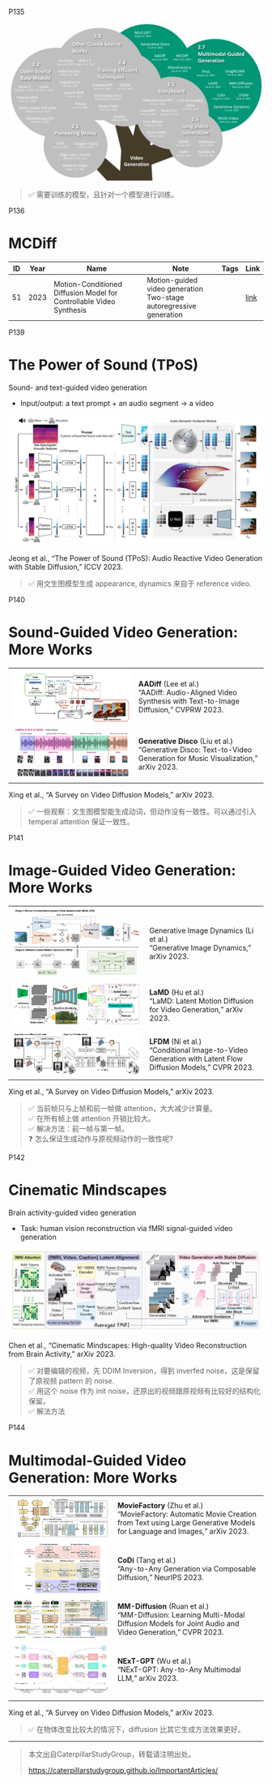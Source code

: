 P135  

![](../../assets/08-135.png) 

> &#x2705; 需要训练的模型，且针对一个模型进行训练。   


P136  
# MCDiff  

|ID|Year|Name|Note|Tags|Link|
|---|---|---|---|---|---|
|51|2023|Motion-Conditioned Diffusion Model for Controllable Video Synthesis|Motion-guided video generation<br>Two-stage autoregressive generation||[link](https://caterpillarstudygroup.github.io/ReadPapers/51.html)|


P139   
# The Power of Sound (TPoS)

Sound- and text-guided video generation

 - Input/output: a text prompt + an audio segment → a video

![](../../assets/08-139.png) 

Jeong et al., “The Power of Sound (TPoS): Audio Reactive Video Generation with Stable Diffusion,” ICCV 2023.    

> &#x2705; 用文生图模型生成 appearance, dynamics 来自于 reference video.    


P140
# Sound-Guided Video Generation: More Works

|||
|--|--|
| ![](../../assets/08-140-1.png)  | **AADiff** (Lee et al.) <br> “AADiff: Audio-Aligned Video Synthesis with Text-to-Image Diffusion,” CVPRW 2023. |
| ![](../../assets/08-140-2.png) | **Generative Disco** (Liu et al.)<br> “Generative Disco: Text-to-Video Generation for Music Visualization,” arXiv 2023. |

Xing et al., “A Survey on Video Diffusion Models,” arXiv 2023.   

> &#x2705; 一些观察：文生图模型能生成动词，但动作没有一致性。可以通过引入 temperal attention 保证一致性。    


P141  
# Image-Guided Video Generation: More Works

|||
|--|--|
| ![](../../assets/08-141-1.png)  | Generative Image Dynamics (Li et al.) <br> “Generative Image Dynamics,” arXiv 2023. |
|  ![](../../assets/08-141-2.png)  | **LaMD** (Hu et al.) <br> “LaMD: Latent Motion Diffusion for Video Generation,” arXiv 2023. |
|  ![](../../assets/08-141-3.png)  | **LFDM** (Ni et al.) <br> “Conditional Image-to-Video Generation with Latent Flow Diffusion Models,” CVPR 2023.  |


Xing et al., “A Survey on Video Diffusion Models,” arXiv 2023.   


> &#x2705; 当前帧只与上帧和前一帧做 attention，大大减少计算量。  
> &#x2705; 在所有帧上做 attention 开销比较大。   
> &#x2705; 解决方法：前一帧与第一帧。   
> &#x2753; 怎么保证生成动作与原视频动作的一致性呢?    


P142  
# Cinematic Mindscapes   

Brain activity-guided video generation

 - Task: human vision reconstruction via fMRI signal-guided video generation   

![](../../assets/08-142.png) 

Chen et al., “Cinematic Mindscapes: High-quality Video Reconstruction from Brain Activity,” arXiv 2023.     

> &#x2705; 对要编辑的视频，先 DDIM Inversion，得到 inverfed noise，这是保留了原视频 pattern 的 noise.   
> &#x2705; 用这个 noise 作为 init noise，还原出的视频跟原视频有比较好的结构化保留。   
> &#x2705; 解法方法


P144  
# Multimodal-Guided Video Generation: More Works


|||
|--|--|
| ![](../../assets/08-144-1.png)  | **MovieFactory** (Zhu et al.) <br> “MovieFactory: Automatic Movie Creation from Text using Large Generative Models for Language and Images,” arXiv 2023. |
| ![](../../assets/08-144-2.png) | **CoDi** (Tang et al.) <br> “Any-to-Any Generation via Composable Diffusion,” NeurIPS 2023. |
| ![](../../assets/08-144-3.png)  | **MM-Diffusion** (Ruan et al.) <br> “MM-Diffusion: Learning Multi-Modal Diffusion Models for Joint Audio and Video Generation,” CVPR 2023. |
|  ![](../../assets/08-144-4.png) | **NExT-GPT** (Wu et al.) <br> “NExT-GPT: Any-to-Any Multimodal LLM,” arXiv 2023.  |
|  |  |


Xing et al., “A Survey on Video Diffusion Models,” arXiv 2023.

> &#x2705; 在物体改变比较大的情况下，diffusion 比其它生成方法效果更好。   


---------------------------------------
> 本文出自CaterpillarStudyGroup，转载请注明出处。
>
> https://caterpillarstudygroup.github.io/ImportantArticles/